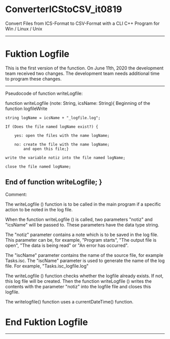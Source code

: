 # ConverterICStoCSV_it0819
Convert Files from ICS-Format to CSV-Format with a CLI C++ Program for Win / Linux / Unix


---------------------------------------------------------------------------------------------------------
# Fuktion Logfile
This is the first version of the function. On June 11th, 2020 the development team received two changes. 
The development team needs additional time to program these changes.

-------
Pseudocode of function writeLogfile:

function writeLogfile (note: String, icsName: String){
Beginning of the function logfileWrite

	string logName = icsName + "_logfile.log";

	If (Does the file named logName exist?) {
		
		yes: open the files with the name logName;

		no: create the file with the name logName;
		    and open this file;}

	write the variable notiz into the file named logName;

	close the file named logName; 

End of function writeLogfile;
}
--------

Comment:

The writeLogfile () function is to be called in the main program if a specific action to be noted in the log file.

When the function writeLogfile () is called, two parameters "notiz" and "icsName" will be passed to. These parameters have the data type string.

The "notiz" parameter contains a note which is to be saved in the log file. This parameter can be, for example, 
"Program starts", "The output file is open", "The data is being read" or "An error has occurred".

The "iscName" parameter contains the name of the source file, for example Tasks.isc. 
The "iscName" parameter is used to generate the name of the log file. For example, "Tasks.isc_logfile.log"

The writeLogfile () function checks whether the logfile already exists. If not, this log file will be created. 
Then the function writeLogfile () writes the contents with the parameter "notiz" into the logfile file and closes this logfile.

The writelogfile() function uses a currentDateTime() function.

# End Fuktion Logfile
---------------------------------------------------------------------------------------------------------------------------
	
